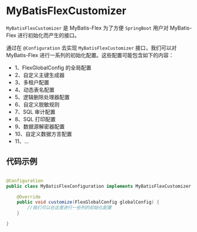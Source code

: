 # MyBatisFlexCustomizer

`MyBatisFlexCustomizer` 是 MyBatis-Flex 为了方便 `SpringBoot` 用户对 MyBatis-Flex 进行初始化而产生的接口。

通过在 `@Configuration` 去实现 `MyBatisFlexCustomizer` 接口，我们可以对 MyBatis-Flex 进行一系列的初始化配置。这些配置可能包含如下的内容：

- 1、FlexGlobalConfig 的全局配置
- 2、自定义主键生成器
- 3、多租户配置
- 4、动态表名配置
- 5、逻辑删除处理器配置
- 6、自定义脱敏规则
- 7、SQL 审计配置
- 8、SQL 打印配置
- 9、数据源解密器配置
- 10、自定义数据方言配置
- 11、...

## 代码示例

```java

@Configuration
public class MyBatisFlexConfiguration implements MyBatisFlexCustomizer {

    @Override
    public void customize(FlexGlobalConfig globalConfig) {
        //我们可以在这里进行一些列的初始化配置
    }

}
```